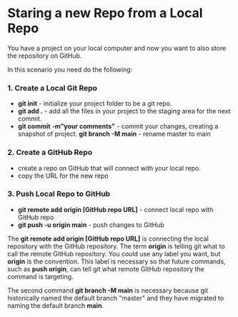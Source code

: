 # Staring a new Repo from a Local Repo

You have a project on your local computer and now you want to also store the repository on GitHub.

In this scenario you need do the following:

### 1. Create a Local Git Repo
* **git init** - initialize your project folder to be a git repo.
* **git add .** - add all the files in your project to the staging area for the next commit.
* **git commit -m"your comments"** - commit your changes, creating a snapshot of project.
**git branch -M main** - rename master to main
### 2. Create a GitHub Repo
* create a repo on GitHub that will connect with your local repo.
* copy the URL for the new repo

### 3. Push Local Repo to GitHub
* **git remote add origin [GitHub repo URL]** - connect local repo with GitHub repo
* **git push -u origin main** - push changes to GitHub


The **git remote add origin [GitHub repo URL]** is connecting the local repository with the GitHub repository. The term **origin** is telling git what to call the remote GitHub repository. You could use any label you want, but **origin** is the convention. This label is necessary so that future commands, such as **push origin**, can tell git what remote GitHub repository the command is targeting.

The second command **git branch -M main** is necessary because git historically named the default branch "master" and they have migrated to naming the default branch **main**. 
